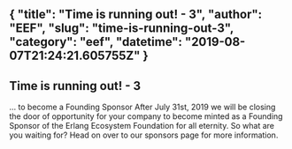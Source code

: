 {
  "title": "Time is running out! - 3",
  "author": "EEF",
  "slug": "time-is-running-out-3",
  "category": "eef",
  "datetime": "2019-08-07T21:24:21.605755Z"
}
---
Time is running out! - 3
---
… to become a Founding Sponsor After July 31st, 2019 we will be closing the door of opportunity for your company to become minted as a Founding Sponsor of the Erlang Ecosystem Foundation for all eternity. So what are you waiting for? Head on over to our sponsors page for more information.
